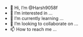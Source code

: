 - 👋 Hi, I’m @Harsh9058f
- 👀 I’m interested in ...
- 🌱 I’m currently learning ...
- 💞️ I’m looking to collaborate on ...
- 📫 How to reach me ...

<!---
Harsh9058f/Harsh9058f is a ✨ special ✨ repository because its `README.md` (this file) appears on your GitHub profile.
You can click the Preview link to take a look at your changes.
--->
